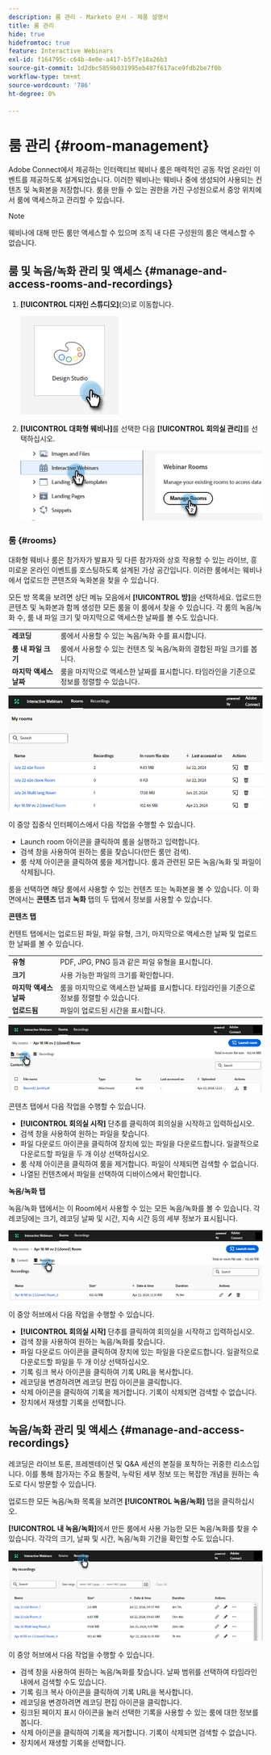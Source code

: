 ```yaml
---
description: 룸 관리 - Marketo 문서 - 제품 설명서
title: 룸 관리
hide: true
hidefromtoc: true
feature: Interactive Webinars
exl-id: f164795c-c64b-4e0e-a417-b5f7e18a26b3
source-git-commit: 1d2dbc5859b031995eb487f617ace9fdb2be7f0b
workflow-type: tm+mt
source-wordcount: '786'
ht-degree: 0%

---
```


# 룸 관리 {#room-management}

Adobe Connect에서 제공하는 인터랙티브 웨비나 룸은 매력적인 공동 작업 온라인 이벤트를 제공하도록 설계되었습니다. 이러한 웨비나는 웨비나 중에 생성되어 사용되는 컨텐츠 및 녹화본을 저장합니다. 룸을 만들 수 있는 권한을 가진 구성원으로서 중앙 위치에서 룸에 액세스하고 관리할 수 있습니다.

>[!NOTE]
>
>웨비나에 대해 만든 룸만 액세스할 수 있으며 조직 내 다른 구성원의 룸은 액세스할 수 없습니다.

## 룸 및 녹음/녹화 관리 및 액세스 {#manage-and-access-rooms-and-recordings}

1. **[!UICONTROL 디자인 스튜디오]**(으)로 이동합니다.

   ![](assets/room-management-1.png)

1. **[!UICONTROL 대화형 웨비나]**&#x200B;를 선택한 다음 **[!UICONTROL 회의실 관리]**&#x200B;를 선택하십시오.

   ![](assets/room-management-2.png)

### 룸 {#rooms}

대화형 웨비나 룸은 참가자가 발표자 및 다른 참가자와 상호 작용할 수 있는 라이브, 흥미로운 온라인 이벤트를 호스팅하도록 설계된 가상 공간입니다. 이러한 룸에서는 웨비나에서 업로드한 콘텐츠와 녹화본을 찾을 수 있습니다.

모든 방 목록을 보려면 상단 메뉴 모음에서 **[!UICONTROL 방]**&#x200B;을 선택하세요. 업로드한 콘텐츠 및 녹화본과 함께 생성한 모든 룸을 이 룸에서 찾을 수 있습니다. 각 룸의 녹음/녹화 수, 룸 내 파일 크기 및 마지막으로 액세스한 날짜를 볼 수도 있습니다.

<table><tbody>
  <tr>
    <td><b>레코딩</td>
    <td>룸에서 사용할 수 있는 녹음/녹화 수를 표시합니다.</td>
  </tr>
  <tr>
    <td><b>룸 내 파일 크기</td>
    <td>룸에서 사용할 수 있는 컨텐츠 및 녹음/녹화의 결합된 파일 크기를 봅니다.</td>
  </tr>
  <tr>
    <td><b>마지막 액세스 날짜</td>
    <td>룸을 마지막으로 액세스한 날짜를 표시합니다. 타임라인을 기준으로 정보를 정렬할 수 있습니다.</td>
  </tr>
</tbody>
</table>

![](assets/room-management-3.png)

이 중앙 집중식 인터페이스에서 다음 작업을 수행할 수 있습니다.

* Launch room 아이콘을 클릭하여 룸을 실행하고 입력합니다.
* 검색 창을 사용하여 원하는 룸을 찾습니다(만든 룸만 검색).
* 룸 삭제 아이콘을 클릭하여 룸을 제거합니다. 룸과 관련된 모든 녹음/녹화 및 파일이 삭제됩니다.

룸을 선택하면 해당 룸에서 사용할 수 있는 컨텐츠 또는 녹화본을 볼 수 있습니다. 이 화면에서는 **콘텐츠** 탭과 **녹화** 탭의 두 탭에서 정보를 사용할 수 있습니다.

**콘텐츠 탭**

컨텐트 탭에서는 업로드된 파일, 파일 유형, 크기, 마지막으로 액세스한 날짜 및 업로드한 날짜를 볼 수 있습니다.

<table><tbody>
  <tr>
    <td><b>유형</td>
    <td>PDF, JPG, PNG 등과 같은 파일 유형을 표시합니다.</td>
  </tr>
  <tr>
    <td><b>크기</td>
    <td>사용 가능한 파일의 크기를 확인합니다.</td>
  </tr>
  <tr>
    <td><b>마지막 액세스 날짜</td>
    <td>룸을 마지막으로 액세스한 날짜를 표시합니다. 타임라인을 기준으로 정보를 정렬할 수 있습니다.</td>
  </tr>
  <tr>
    <td><b>업로드됨</td>
    <td>파일이 업로드된 시간을 표시합니다.</td>
  </tr>
</tbody>
</table>

![](assets/room-management-4.png)

콘텐츠 탭에서 다음 작업을 수행할 수 있습니다.

* **[!UICONTROL 회의실 시작]** 단추를 클릭하여 회의실을 시작하고 입력하십시오.
* 검색 창을 사용하여 원하는 파일을 찾습니다.
* 파일 다운로드 아이콘을 클릭하여 장치에 있는 파일을 다운로드합니다. 일괄적으로 다운로드할 파일을 두 개 이상 선택하십시오.
* 룸 삭제 아이콘을 클릭하여 룸을 제거합니다. 파일이 삭제되면 검색할 수 없습니다.
* 나열된 컨텐츠에서 파일을 선택하여 디바이스에서 확인합니다.

**녹음/녹화 탭**

녹음/녹화 탭에서는 이 Room에서 사용할 수 있는 모든 녹음/녹화를 볼 수 있습니다. 각 레코딩에는 크기, 레코딩 날짜 및 시간, 지속 시간 등의 세부 정보가 표시됩니다.

![](assets/room-management-5.png)

이 중앙 허브에서 다음 작업을 수행할 수 있습니다.

* **[!UICONTROL 회의실 시작]** 단추를 클릭하여 회의실을 시작하고 입력하십시오.
* 검색 창을 사용하여 원하는 녹음/녹화를 찾습니다.
* 파일 다운로드 아이콘을 클릭하여 장치에 있는 파일을 다운로드합니다. 일괄적으로 다운로드할 파일을 두 개 이상 선택하십시오.
* 기록 링크 복사 아이콘을 클릭하여 기록 URL을 복사합니다.
* 레코딩을 변경하려면 레코딩 편집 아이콘을 클릭합니다.
* 삭제 아이콘을 클릭하여 기록을 제거합니다. 기록이 삭제되면 검색할 수 없습니다.
* 장치에서 재생할 기록을 선택합니다.

## 녹음/녹화 관리 및 액세스 {#manage-and-access-recordings}

레코딩은 라이브 토론, 프레젠테이션 및 Q&amp;A 세션의 본질을 포착하는 귀중한 리소스입니다. 이를 통해 참가자는 주요 통찰력, 누락된 세부 정보 또는 복잡한 개념을 원하는 속도로 다시 방문할 수 있습니다.

업로드한 모든 녹음/녹화 목록을 보려면 **[!UICONTROL 녹음/녹화]** 탭을 클릭하십시오.

**[!UICONTROL 내 녹음/녹화]**&#x200B;에서 만든 룸에서 사용 가능한 모든 녹음/녹화를 찾을 수 있습니다. 각각의 크기, 날짜 및 시간, 녹음/녹화 기간을 확인할 수도 있습니다.

![](assets/room-management-6.png)

이 중앙 허브에서 다음 작업을 수행할 수 있습니다.

* 검색 창을 사용하여 원하는 녹음/녹화를 찾습니다. 날짜 범위를 선택하여 타임라인 내에서 검색할 수도 있습니다.
* 기록 링크 복사 아이콘을 클릭하여 기록 URL을 복사합니다.
* 레코딩을 변경하려면 레코딩 편집 아이콘을 클릭합니다.
* 링크된 페이지 표시 아이콘을 눌러 선택한 기록을 사용할 수 있는 룸에 대한 정보를 봅니다.
* 삭제 아이콘을 클릭하여 기록을 제거합니다. 기록이 삭제되면 검색할 수 없습니다.
* 장치에서 재생할 기록을 선택합니다.
